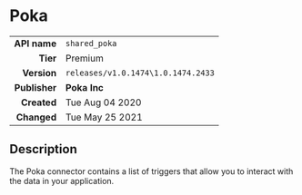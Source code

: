 # Poka
| | |
|-:|-|
|**API name**|`shared_poka`|
|**Tier**|Premium|
|**Version**|`releases/v1.0.1474\1.0.1474.2433`|
|**Publisher**|**Poka Inc**|
|**Created**|Tue Aug 04 2020|
|**Changed**|Tue May 25 2021|

## Description
The Poka connector contains a list of triggers that allow you to interact with the data in your application.
